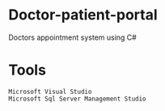 # Doctor-patient-portal
Doctors appointment system using C#
# Tools
    Microsoft Visual Studio 
    Microsoft Sql Server Management Studio
